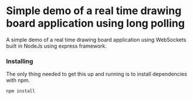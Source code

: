 # Simple demo of a real time drawing board application using long polling

A simple demo of a real time drawing board application using WebSockets built in NodeJs using express framework.

### Installing

The only thing needed to get this up and running is to install dependencies with npm.

```
npm install
```